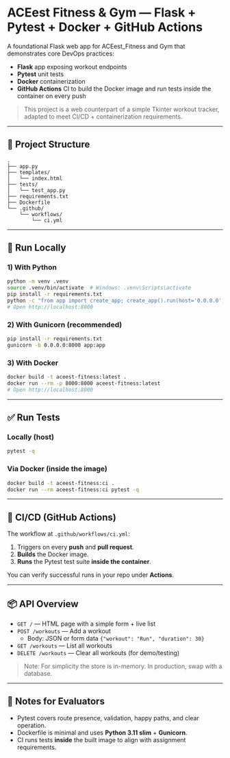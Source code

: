 # ACEest Fitness & Gym — Flask + Pytest + Docker + GitHub Actions

A foundational Flask web app for ACEest_Fitness and Gym that demonstrates core DevOps practices:
- **Flask** app exposing workout endpoints
- **Pytest** unit tests
- **Docker** containerization
- **GitHub Actions** CI to build the Docker image and run tests inside the container on every push

> This project is a web counterpart of a simple Tkinter workout tracker, adapted to meet CI/CD + containerization requirements.

---

## 🧱 Project Structure

```
.
├── app.py
├── templates/
│   └── index.html
├── tests/
│   └── test_app.py
├── requirements.txt
├── Dockerfile
└── .github/
    └── workflows/
        └── ci.yml
```

---

## 🚀 Run Locally

### 1) With Python
```bash
python -m venv .venv
source .venv/bin/activate  # Windows: .venv\Scripts\activate
pip install -r requirements.txt
python -c "from app import create_app; create_app().run(host='0.0.0.0', port=8000, debug=True)"
# Open http://localhost:8000
```

### 2) With Gunicorn (recommended)
```bash
pip install -r requirements.txt
gunicorn -b 0.0.0.0:8000 app:app
```

### 3) With Docker
```bash
docker build -t aceest-fitness:latest .
docker run --rm -p 8000:8000 aceest-fitness:latest
# Open http://localhost:8000
```

---

## ✅ Run Tests

### Locally (host)
```bash
pytest -q
```

### Via Docker (inside the image)
```bash
docker build -t aceest-fitness:ci .
docker run --rm aceest-fitness:ci pytest -q
```

---

## 🔁 CI/CD (GitHub Actions)

The workflow at `.github/workflows/ci.yml`:
1. Triggers on every **push** and **pull request**.
2. **Builds** the Docker image.
3. **Runs** the Pytest test suite **inside the container**.

You can verify successful runs in your repo under **Actions**.

---

## 📦 API Overview

- `GET /` — HTML page with a simple form + live list
- `POST /workouts` — Add a workout
  - Body: JSON or form data `{"workout": "Run", "duration": 30}`
- `GET /workouts` — List all workouts
- `DELETE /workouts` — Clear all workouts (for demo/testing)

> Note: For simplicity the store is in-memory. In production, swap with a database.

---

## 📝 Notes for Evaluators

- Pytest covers route presence, validation, happy paths, and clear operation.
- Dockerfile is minimal and uses **Python 3.11 slim** + **Gunicorn**.
- CI runs tests **inside** the built image to align with assignment requirements.
